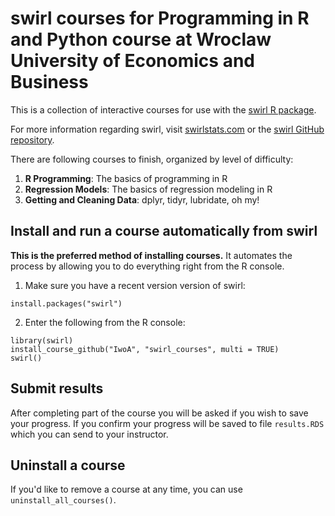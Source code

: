 # swirl courses for **Programming in R and Python** course at Wroclaw University of Economics and Business

This is a collection of interactive courses for use with the [swirl R package](http://swirlstats.com). 


For more information regarding swirl, visit [swirlstats.com](http://swirlstats.com) or the [swirl GitHub repository](https://github.com/swirldev/swirl).

There are following courses to finish, organized by level of difficulty:


1. **R Programming**: The basics of programming in R
2. **Regression Models**: The basics of regression modeling in R
3. **Getting and Cleaning Data**: dplyr, tidyr, lubridate, oh my!



## Install and run a course automatically from swirl

**This is the preferred method of installing courses.** It automates the process by allowing you to do everything right from the R console.

1) Make sure you have a recent version version of swirl:

```
install.packages("swirl")
```

2) Enter the following from the R console:

```
library(swirl)
install_course_github("IwoA", "swirl_courses", multi = TRUE)
swirl()
```

## Submit results

After completing part of the course you will be asked if you wish to save your progress. If you confirm your progress will be saved to file `results.RDS` which you can send to your instructor.

## Uninstall a course

If you'd like to remove a course at any time, you can use `uninstall_all_courses()`.


